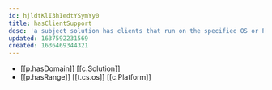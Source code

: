 ```yaml
---
id: hjldtKlI3hIedtYSymYy0
title: hasClientSupport
desc: 'a subject solution has clients that run on the specified OS or Platform'
updated: 1637592231569
created: 1636469344321
---
```


- [[p.hasDomain]] [[c.Solution]]
- [[p.hasRange]] [[t.cs.os]] [[c.Platform]]
